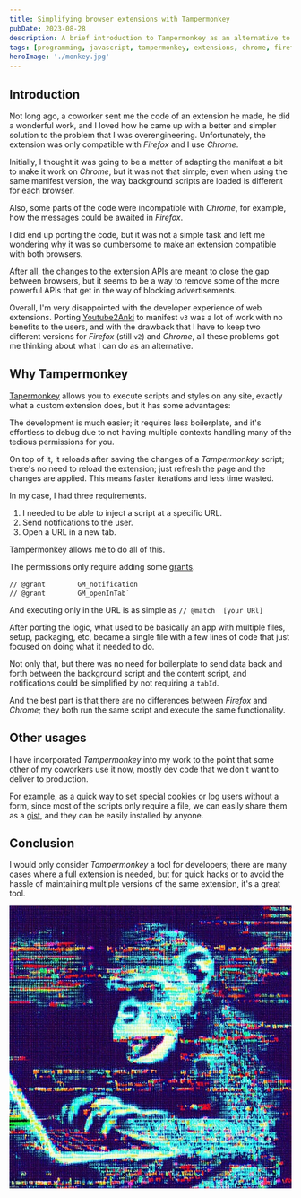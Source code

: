 ```yaml
---
title: Simplifying browser extensions with Tampermonkey
pubDate: 2023-08-28
description: A brief introduction to Tampermonkey as an alternative to extensions.
tags: [programming, javascript, tampermonkey, extensions, chrome, firefox]
heroImage: './monkey.jpg'
---
```


## Introduction

Not long ago, a coworker sent me the code of an extension he made, he did a wonderful work, and I loved how he came up with a better and simpler solution to the problem that I was overengineering. Unfortunately, the extension was only compatible with _Firefox_ and I use _Chrome_.

Initially, I thought it was going to be a matter of adapting the manifest a bit to make it work on _Chrome_, but it was not that simple; even when using the same manifest version, the way background scripts are loaded is different for each browser.

Also, some parts of the code were incompatible with _Chrome_, for example, how the messages could be awaited in _Firefox_.

I did end up porting the code, but it was not a simple task and left me wondering why it was so cumbersome to make an extension compatible with both browsers.

After all, the changes to the extension APIs are meant to close the gap between browsers, but it seems to be a way to remove some of the more powerful APIs that get in the way of blocking advertisements.

Overall, I'm very disappointed with the developer experience of web extensions. Porting [Youtube2Anki](https://github.com/dobladov/youtube2Anki) to manifest `v3` was a lot of work with no benefits to the users, and with the drawback that I have to keep two different versions for _Firefox_ (still `v2`) and _Chrome_, all these problems got me thinking about what I can do as an alternative.

## Why Tampermonkey

[Tapermonkey](https://www.tampermonkey.net/) allows you to execute scripts and styles on any site, exactly what a custom extension does, but it has some advantages:

The development is much easier; it requires less boilerplate, and it's effortless to debug due to not having multiple contexts handling many of the tedious permissions for you.

On top of it, it reloads after saving the changes of a _Tampermonkey_ script; there's no need to reload the extension; just refresh the page and the changes are applied. This means faster iterations and less time wasted.

In my case, I had three requirements.

1. I needed to be able to inject a script at a specific URL.
2. Send notifications to the user.
3. Open a URL in a new tab.

Tampermonkey allows me to do all of this.

The permissions only require adding some [grants](https://www.tampermonkey.net/documentation.php?locale=en#meta:grant).

```
// @grant        GM_notification
// @grant        GM_openInTab`
```

And executing only in the URL is as simple as `// @match  [your URl]`

After porting the logic, what used to be basically an app with multiple files, setup, packaging, etc, became a single file with a few lines of code that just focused on doing what it needed to do.

Not only that, but there was no need for boilerplate to send data back and forth between the background script and the content script, and notifications could be simplified by not requiring a `tabId`.

And the best part is that there are no differences between _Firefox_ and _Chrome_; they both run the same script and execute the same functionality.

## Other usages

I have incorporated _Tampermonkey_ into my work to the point that some other of my coworkers use it now, mostly dev code that we don't want to deliver to production.

For example, as a quick way to set special cookies or log users without a form, since most of the scripts only require a file, we can easily share them as a [gist](https://gist.github.com/), and they can be easily installed by anyone.

## Conclusion

I would only consider _Tampermonkey_ a tool for developers; there are many cases where a full extension is needed, but for quick hacks or to avoid the hassle of maintaining multiple versions of the same extension, it's a great tool.

![monkey writing on a laptop](./monkey.jpg)
